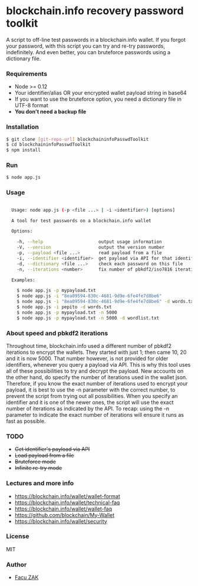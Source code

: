 # blockchain.info recovery password toolkit

A script to off-line test passwords in a blockchain.info wallet.
If you forgot your password, with this script you can try and re-try passwords, indefinitely.
And even better, you can bruteforce passwords using a dictionary file.

### Requirements

  - Node >= 0.12
  - Your identifier/alias OR your encrypted wallet payload string in base64
  - If you want to use the bruteforce option, you need a dictionary file in UTF-8 format
  - **You don't need a backup file**


### Installation

```sh
$ git clone [git-repo-url] blockchaininfoPasswdToolkit
$ cd blockchaininfoPasswdToolkit
$ npm install
```

### Run

```sh
$ node app.js
```

### Usage

```sh

  Usage: node app.js (-p <file ...> | -i <identifier>) [options]

  A tool for test passwords on a blockchain.info wallet

  Options:

    -h, --help                     output usage information
    -V, --version                  output the version number
    -p, --payload <file ...>       read payload from a file
    -i, --identifier <identifier>  get payload via API for that identifier
    -d, --dictionary <file ...>    check each password on this file
    -n, --iterations <number>      fix number of pbkdf2/iso7816 iterations. By Default check 1 to 20 and 5000

  Examples:

    $ node app.js -p mypayload.txt
    $ node app.js -i "8ea09594-830c-4681-9d9e-6fe4fe7d8be6"
    $ node app.js -i "8ea09594-830c-4681-9d9e-6fe4fe7d8be6" -d words.txt
    $ node app.js -i pepito -d words.txt
    $ node app.js -p mypayload.txt -n 5000
    $ node app.js -p mypayload.txt -n 5000 -d wordlist.txt

```

### About speed and pbkdf2 iterations

Throughout time, blockchain.info used a different number of pbkdf2 iterations to encrypt the wallets.
They started with just 1; then came 10, 20 and it is now 5000. That number however, is not provided for older identifiers, whenever you query a payload via API. 
This is why this tool uses all of these possibilities to try and decrypt the payload.
New accounts on the other hand, do specify the number of iterations used in the wallet json. Therefore, if you know the exact number of iterations used to encrypt your payload, it is best to use the -n parameter with the correct number, to prevent the script from trying out all possibilities.
When you specify an identifier and it is one of the newer ones, the script will use the exact number of iterations as indicated by the API.
To recap: using the -n parameter to indicate the exact number of iterations will ensure it runs as fast as possible.


### TODO
  - ~~Get identifier's payload via API~~
  - ~~Load payload from a file~~
  - ~~Bruteforce mode~~
  - ~~Infinite re-try mode~~
  

### Lectures and more info

  - https://blockchain.info/wallet/wallet-format
  - https://blockchain.info/wallet/technical-faq
  - https://blockchain.info/wallet/wallet-faq
  - https://github.com/blockchain/My-Wallet
  - https://blockchain.info/wallet/security

### License

MIT

### Author

  - [Facu ZAK](https://github.com/koalazak) 
